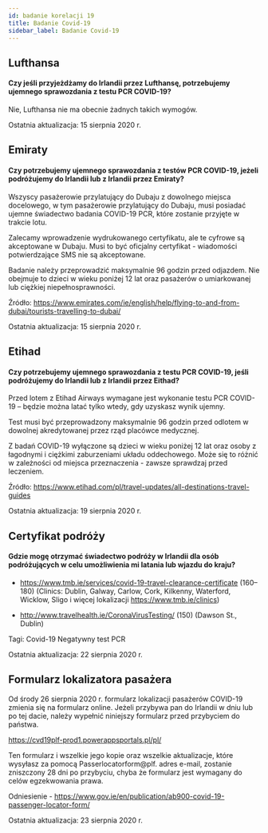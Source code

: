 ```yaml
---
id: badanie korelacji 19
title: Badanie Covid-19
sidebar_label: Badanie Covid-19
---
```



## Lufthansa

#### **Czy jeśli przyjeżdżamy do Irlandii przez Lufthansę, potrzebujemy ujemnego sprawozdania z testu PCR COVID-19?**

Nie, Lufthansa nie ma obecnie żadnych takich wymogów.

Ostatnia aktualizacja: 15 sierpnia 2020 r.

## Emiraty

#### **Czy potrzebujemy ujemnego sprawozdania z testów PCR COVID-19, jeżeli podróżujemy do Irlandii lub z Irlandii przez Emiraty?**

Wszyscy pasażerowie przylatujący do Dubaju z dowolnego miejsca docelowego, w tym pasażerowie przylatujący do Dubaju, musi posiadać ujemne świadectwo badania COVID-19 PCR, które zostanie przyjęte w trakcie lotu.

Zalecamy wprowadzenie wydrukowanego certyfikatu, ale te cyfrowe są akceptowane w Dubaju. Musi to być oficjalny certyfikat - wiadomości potwierdzające SMS nie są akceptowane.

Badanie należy przeprowadzić maksymalnie 96 godzin przed odjazdem. Nie obejmuje to dzieci w wieku poniżej 12 lat oraz pasażerów o umiarkowanej lub ciężkiej niepełnosprawności.


Źródło: https://www.emirates.com/ie/english/help/flying-to-and-from-dubai/tourists-travelling-to-dubai/

Ostatnia aktualizacja: 15 sierpnia 2020 r.

## Etihad

#### **Czy potrzebujemy ujemnego sprawozdania z testu PCR COVID-19, jeśli podróżujemy do Irlandii lub z Irlandii przez Eithad?**

Przed lotem z Etihad Airways wymagane jest wykonanie testu PCR COVID-19 – będzie można latać tylko wtedy, gdy uzyskasz wynik ujemny.

Test musi być przeprowadzony maksymalnie 96 godzin przed odlotem w dowolnej akredytowanej przez rząd placówce medycznej.

Z badań COVID-19 wyłączone są dzieci w wieku poniżej 12 lat oraz osoby z łagodnymi i ciężkimi zaburzeniami układu oddechowego. Może się to różnić w zależności od miejsca przeznaczenia - zawsze sprawdzaj przed leczeniem.

Źródło: https://www.etihad.com/pl/travel-updates/all-destinations-travel-guides

Ostatnia aktualizacja: 19 sierpnia 2020 r.

## Certyfikat podróży

#### Gdzie mogę otrzymać świadectwo podróży w Irlandii dla osób podróżujących w celu umożliwienia mi latania lub wjazdu do kraju?

* https://www.tmb.ie/services/covid-19-travel-clearance-certificate (160–180) (Clinics: Dublin, Galway, Carlow, Cork, Kilkenny, Waterford, Wicklow, Sligo i więcej lokalizacji https://www.tmb.ie/clinics)

* http://www.travelhealth.ie/CoronaVirusTesting/ (150) (Dawson St., Dublin)

Tagi: Covid-19 Negatywny test PCR

Ostatnia aktualizacja: 22 sierpnia 2020 r.

## Formularz lokalizatora pasażera

Od środy 26 sierpnia 2020 r. formularz lokalizacji pasażerów COVID-19 zmienia się na formularz online. Jeżeli przybywa pan do Irlandii w dniu lub po tej dacie, należy wypełnić niniejszy formularz przed przybyciem do państwa.

https://cvd19plf-prod1.powerappsportals.pl/pl/

Ten formularz i wszelkie jego kopie oraz wszelkie aktualizacje, które wysyłasz za pomocą Passerlocatorform@plf. adres e-mail, zostanie zniszczony 28 dni po przybyciu, chyba że formularz jest wymagany do celów egzekwowania prawa.

Odniesienie - https://www.gov.ie/en/publication/ab900-covid-19-passenger-locator-form/

Ostatnia aktualizacja: 23 sierpnia 2020 r.